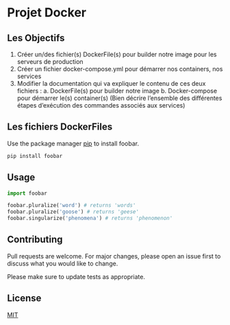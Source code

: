 # Projet Docker

## Les Objectifs

1. Créer un/des fichier(s) DockerFile(s) pour builder notre image pour les serveurs de production
2. Créer un fichier docker-compose.yml pour démarrer nos containers, nos services
3. Modifier la documentation qui va expliquer le contenu de ces deux fichiers :
  a. DockerFile(s) pour builder notre image
  b. Docker-compose pour démarrer le(s) container(s) (Bien décrire l’ensemble des différentes étapes d’exécution des commandes associés aux services)

## Les fichiers DockerFiles

Use the package manager [pip](https://pip.pypa.io/en/stable/) to install foobar.

```bash
pip install foobar
```

## Usage

```python
import foobar

foobar.pluralize('word') # returns 'words'
foobar.pluralize('goose') # returns 'geese'
foobar.singularize('phenomena') # returns 'phenomenon'
```

## Contributing
Pull requests are welcome. For major changes, please open an issue first to discuss what you would like to change.

Please make sure to update tests as appropriate.

## License
[MIT](https://choosealicense.com/licenses/mit/)
